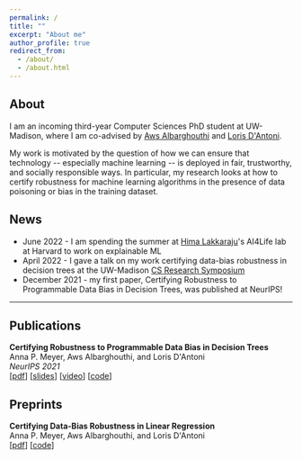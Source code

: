```yaml
---
permalink: /
title: ""
excerpt: "About me"
author_profile: true
redirect_from: 
  - /about/
  - /about.html
---
```


About
------
I am an incoming third-year Computer Sciences PhD student at UW-Madison, where I am co-advised by [Aws Albarghouthi](http://pages.cs.wisc.edu/~aws/) and [Loris D'Antoni](https://pages.cs.wisc.edu/~loris/). 

My work is motivated by the question of how we can ensure that technology -- especially machine learning -- is deployed in fair, trustworthy, and socially responsible ways. In particular, my research looks at how to certify robustness for machine learning algorithms in the presence of data poisoning or bias in the training dataset. 

<!-- I graduated from Carleton College in 2018 with a BA in mathematics. Prior to starting grad school in the fall of 2020, I worked as a software developer at Epic in Madison. In my free time, I enjoy cooking (and eating!), Nordic skiing, reading fiction, running, and being outdoors.  -->

## News
* June 2022 - I am spending the summer at [Hima Lakkaraju](https://himalakkaraju.github.io/)'s AI4Life lab at Harvard to work on explainable ML
* April 2022 - I gave a talk on my work certifying data-bias robustness in decision trees at the UW-Madison [CS Research Symposium](https://csresearchsymposium.github.io/)
* December 2021 - my first paper, Certifying Robustness to Programmable Data Bias in Decision Trees, was published at NeurIPS!

-----
## Publications
**Certifying Robustness to Programmable Data Bias in Decision Trees**  <br/>
Anna P. Meyer, Aws Albarghouthi, and Loris D'Antoni <br/>
*NeurIPS 2021*<br/>
[<a href="https://arxiv.org/abs/2110.04363">pdf</a>] [<a href="/files/dec_trees_slides.pdf">slides</a>] [<a href="https://youtu.be/kf5Geyr71T4">video</a>] [<a href="https://github.com/annapmeyer/antidote-P">code</a>] <br/>

## Preprints
**Certifying Data-Bias Robustness in Linear Regression** <br/>
Anna P. Meyer, Aws Albarghouthi, and Loris D'Antoni <br/>
[<a href="https://arxiv.org/abs/2206.03575">pdf</a>] [<a href="https://github.com/annapmeyer/linear-bias-certification">code</a>] <br/>